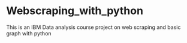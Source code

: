 # Webscraping_with_python
This is an IBM Data analysis course project on web scraping and basic graph with python

